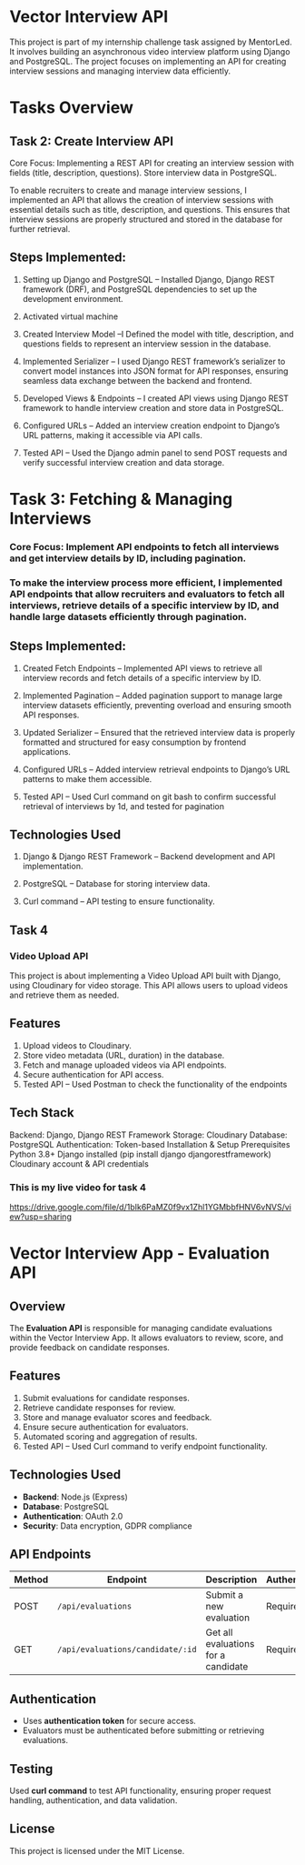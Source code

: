 # Vector Interview API

This project is part of my internship challenge task assigned by MentorLed. It involves building an asynchronous video interview platform using Django and PostgreSQL. The project focuses on implementing an API for creating interview sessions and managing interview data efficiently.

# Tasks Overview

## Task 2: Create Interview API

Core Focus: Implementing a REST API for creating an interview session with fields (title, description, questions). Store interview data in PostgreSQL.

To enable recruiters to create and manage interview sessions, I implemented an API that allows the creation of interview sessions with essential details such as title, description, and questions. This ensures that interview sessions are properly structured and stored in the database for further retrieval.

## Steps Implemented:

   1. Setting up Django and PostgreSQL – Installed Django, Django REST framework (DRF), and PostgreSQL dependencies to set up the development environment.

   2. Activated virtual machine

   3. Created Interview Model –I Defined the model with title, description, and questions fields to represent an interview session in the database.

   4. Implemented Serializer – I used Django REST framework’s serializer to convert model instances into JSON format for API responses, ensuring seamless data exchange between the 
      backend   and frontend.

   5. Developed Views & Endpoints – I created API views using Django REST framework to handle interview creation and store data in PostgreSQL.

   6. Configured URLs – Added an interview creation endpoint to Django’s URL patterns, making it accessible via API calls.

   7. Tested API – Used the Django admin panel to send POST requests and verify successful interview creation and data storage.

# Task 3: Fetching & Managing Interviews

### Core Focus: Implement API endpoints to fetch all interviews and get interview details by ID, including pagination.

### To make the interview process more efficient, I implemented API endpoints that allow recruiters and evaluators to fetch all interviews, retrieve details of a specific interview by   ID, and handle large datasets efficiently through pagination.

## Steps Implemented:

   1. Created Fetch Endpoints – Implemented API views to retrieve all interview records and fetch details of a specific interview by ID.

   2. Implemented Pagination – Added pagination support to manage large interview datasets efficiently, preventing overload and ensuring smooth API responses.

   3. Updated Serializer – Ensured that the retrieved interview data is properly formatted and structured for easy consumption by frontend applications.

   4. Configured URLs – Added interview retrieval endpoints to Django’s URL patterns to make them accessible.

   5. Tested API – Used Curl command on git bash to confirm successful retrieval of interviews by 1d, and tested for pagination

## Technologies Used

   1. Django & Django REST Framework – Backend development and API implementation.

   2. PostgreSQL – Database for storing interview data.

   3. Curl command – API testing to ensure functionality.

## Task 4

### Video Upload API

This project is about implementing a Video Upload API built with Django, using Cloudinary for video storage. This API allows users to upload videos and retrieve them as needed.

## Features
1. Upload videos to Cloudinary.
2. Store video metadata (URL, duration) in the database.
3. Fetch and manage uploaded videos via API endpoints.
4. Secure authentication for API access.
5. Tested API – Used Postman to check the functionality of the endpoints

## Tech Stack 
Backend: Django, Django REST Framework
Storage: Cloudinary
Database: PostgreSQL 
Authentication: Token-based
Installation & Setup
Prerequisites
Python 3.8+
Django installed (pip install django djangorestframework)
Cloudinary account & API credentials

### This is my live video for task 4
https://drive.google.com/file/d/1bIk6PaMZ0f9vx1Zhl1YGMbbfHNV6vNVS/view?usp=sharing

# Vector Interview App - Evaluation API

## Overview  
The **Evaluation API** is responsible for managing candidate evaluations within the Vector Interview App.
It allows evaluators to review, score, and provide feedback on candidate responses.

## Features  
1. Submit evaluations for candidate responses.
2.  Retrieve candidate responses for review.
3.  Store and manage evaluator scores and feedback.
4.  Ensure secure authentication for evaluators.
5.  Automated scoring and aggregation of results.
6.  Tested API – Used Curl command to verify endpoint functionality.  

## Technologies Used  
- **Backend**: Node.js (Express)  
- **Database**: PostgreSQL  
- **Authentication**: OAuth 2.0  
- **Security**: Data encryption, GDPR compliance  

## API Endpoints  

| Method | Endpoint                         | Description                          | Authentication |
|--------|----------------------------------|--------------------------------------|---------------|
| POST   | `/api/evaluations`              | Submit a new evaluation             | Required   |
| GET    | `/api/evaluations/candidate/:id` | Get all evaluations for a candidate | Required   |

## Authentication  
- Uses **authentication token** for secure access.  
- Evaluators must be authenticated before submitting or retrieving evaluations.  

## Testing  
Used **curl command** to test API functionality, ensuring proper request handling, authentication, and data validation.

## License  
This project is licensed under the MIT License.


